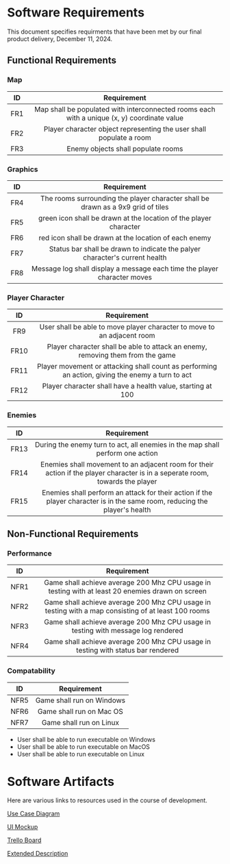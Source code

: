 # Software Requirements
This document specifies requirments that have been met by our final product delivery, December 11, 2024.

## Functional Requirements 

### Map
| ID  | Requirement     | 
| :-------------: | :----------: | 
| FR1 | Map shall be populated with interconnected rooms each with a unique (x, y) coordinate value | 
| FR2 | Player character object representing the user shall populate a room | 
| FR3 | Enemy objects shall populate rooms | 

### Graphics
| ID  | Requirement     | 
| :-------------: | :----------: | 
| FR4 | The rooms surrounding the player character shall be drawn as a 9x9 grid of tiles | 
| FR5 | green icon shall be drawn at the location of the player character | 
| FR6 | red icon shall be drawn at the location of each enemy | 
| FR7 | Status bar shall be drawn to indicate the palyer character's current health | 
| FR8 | Message log shall display a message each time the player character moves | 

### Player Character
| ID  | Requirement     | 
| :-------------: | :----------: | 
| FR9 | User shall be able to move player character to move to an adjacent room | 
| FR10 | Player character shall be able to attack an enemy, removing them from the game | 
| FR11 | Player movement or attacking shall count as performing an action, giving the enemy a turn to act | 
| FR12 | Player character shall have a health value, starting at 100 | 


### Enemies
| ID  | Requirement     |
| :-------------: | :----------: | 
| FR13 | During the enemy turn to act, all enemies in the map shall perform one action | 
| FR14 | Enemies shall movement to an adjacent room for their action if the player character is in a seperate room, towards the player | 
| FR15 | Enemies shall perform an attack for their action if the player character is in the same room, reducing the player's health | 
 

## Non-Functional Requirements

### Performance
| ID  | Requirement     | 
| :-------------: | :----------: | 
| NFR1 | Game shall achieve average 200 Mhz CPU usage in testing with at least 20 enemies drawn on screen | 
| NFR2 | Game shall achieve average 200 Mhz CPU usage in testing with a map consisting of at least 100 rooms|
| NFR3 | Game shall achieve average 200 Mhz CPU usage in testing with message log rendered |
| NFR4 | Game shall achieve average 200 Mhz CPU usage in testing with status bar rendered |

### Compatability
| ID  | Requirement     | 
| :-------------: | :----------: | 
| NFR5 | Game shall run on Windows | 
| NFR6 | Game shall run on Mac OS | 
| NFR7 | Game shall run on Linux | 



* User shall be able to run executable on Windows
* User shall be able to run executable on MacOS
* User shall be able to run executable on Linux




# Software Artifacts

Here are various links to resources used in the course of development.

[Use Case Diagram](https://github.com/McMattheww/GVSU-CIS350-text-based-RPG/blob/main/artifacts/use_case_diagram/Use%20case%20diagram.pdf)

[UI Mockup](https://github.com/McMattheww/GVSU-CIS350-text-based-RPG/blob/main/artifacts/UI%20Mockup.pdf)

[Trello Board](https://trello.com/b/Vjng2tHl/text-based-rpg-scrum)

[Extended Description](https://github.com/McMattheww/GVSU-CIS350-text-based-RPG/blob/main/artifacts/extended_description.md)



